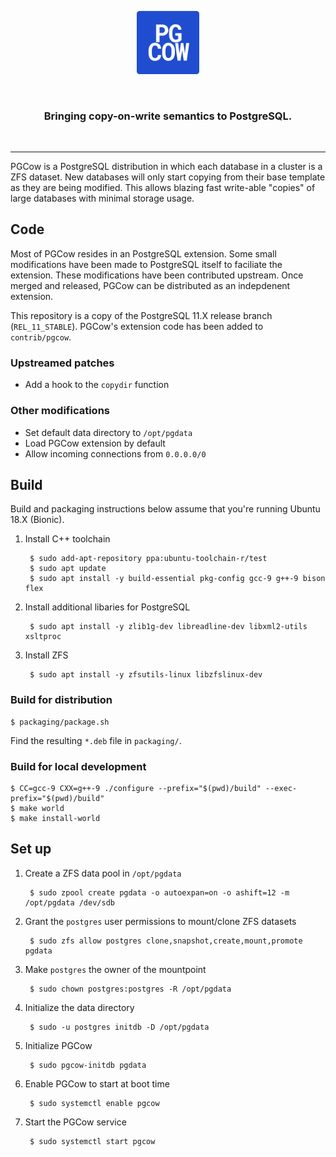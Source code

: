 <p align="center">
<img width="20%" src="./contrib/pgcow/logo.png" />
</p>
<br>
<h3 align="center">Bringing copy-on-write semantics to PostgreSQL.</h3>
<br>

---

PGCow is a PostgreSQL distribution in which each database in a cluster is a ZFS dataset. New databases will only start copying from their base template as they are being modified. This allows blazing fast write-able "copies" of large databases with minimal storage usage.

## Code
Most of PGCow resides in an PostgreSQL extension. Some small modifications have been made to PostgreSQL itself to faciliate the extension. These modifications have been contributed upstream. Once merged and released, PGCow can be distributed as an indepdenent extension.

This repository is a copy of the PostgreSQL 11.X release branch (`REL_11_STABLE`). PGCow's extension code has been added to `contrib/pgcow`.

### Upstreamed patches
* Add a hook to the `copydir` function

### Other modifications
* Set default data directory to `/opt/pgdata`
* Load PGCow extension by default
* Allow incoming connections from `0.0.0.0/0`

## Build
Build and packaging instructions below assume that you're running Ubuntu 18.X (Bionic).

1. Install C++ toolchain

        $ sudo add-apt-repository ppa:ubuntu-toolchain-r/test
        $ sudo apt update
        $ sudo apt install -y build-essential pkg-config gcc-9 g++-9 bison flex

2. Install additional libaries for PostgreSQL

        $ sudo apt install -y zlib1g-dev libreadline-dev libxml2-utils xsltproc

3. Install ZFS

        $ sudo apt install -y zfsutils-linux libzfslinux-dev

### Build for distribution

    $ packaging/package.sh

Find the resulting `*.deb` file in `packaging/`.

### Build for local development

    $ CC=gcc-9 CXX=g++-9 ./configure --prefix="$(pwd)/build" --exec-prefix="$(pwd)/build"
    $ make world
    $ make install-world

## Set up
1. Create a ZFS data pool in `/opt/pgdata`

        $ sudo zpool create pgdata -o autoexpan=on -o ashift=12 -m /opt/pgdata /dev/sdb

2. Grant the `postgres` user permissions to mount/clone ZFS datasets

        $ sudo zfs allow postgres clone,snapshot,create,mount,promote pgdata

3. Make `postgres` the owner of the mountpoint

        $ sudo chown postgres:postgres -R /opt/pgdata

4. Initialize the data directory

        $ sudo -u postgres initdb -D /opt/pgdata

5. Initialize PGCow

        $ sudo pgcow-initdb pgdata

6. Enable PGCow to start at boot time

        $ sudo systemctl enable pgcow

7. Start the PGCow service

        $ sudo systemctl start pgcow
